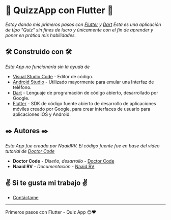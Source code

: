   # 📱 QuizzApp con Flutter 📱
  _Estoy dando mis primeros pasos con [Flutter](https://flutter.dev/) y [Dart](https://dart.dev/) Esta es una aplicación de tipo "Quiz" sin fines de lucro y únicamente con el fin de aprender y poner en prática mis habilidades._
  ## 🛠️ Construido con 🛠️

  _Esta App no funcionaría sin la ayuda de_

  * [Visual Studio Code](https://code.visualstudio.com/) - Editor de código.
  * [Android Studio](https://developer.android.com/studio/intro?hl=es-419) - Utilizado mayormente para emular una Interfaz de teléfono.
  * [Dart](https://dart.dev/) - Lenguaje de programación de código abierto, desarrollado por Google.
  * [Flutter](https://flutter.dev/) - SDK de código fuente abierto de desarrollo de aplicaciones móviles creado por Google, para crear interfaces de usuario para aplicaciones iOS y Android.

  ## ✒️ Autores ✒️

  _Esta App fue creada por NaaidRV. El código fuente fue en base del video tutorial de [Doctor Code](https://www.youtube.com/c/doctorcode9)_

  * **Doctor Code** - *Diseño, desarrollo* - [Doctor Code](https://www.youtube.com/c/doctorcode9)
  * **Naaid RV** - *Documentación* - [Naaid RV](https://github.com/Naaidrv)

  ## ✌ Si te gusta mi trabajo ✌

  * [Contáctame](https://t.me/NaaidRV)

  ---
  Primeros pasos con Flutter - Quiz App 😊❤️
